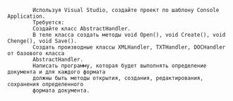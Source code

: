             Используя Visual Studio, создайте проект по шаблону Console Application.
            Требуется:
            Создайте класс AbstractHandler.
            В теле класса создать методы void Open(), void Create(), void Chenge(), void Save().
            Создать производные классы XMLHandler, TXTHandler, DOCHandler от базового класса
            AbstractHandler.
            Написать программу, которая будет выполнять определение документа и для каждого формата
            должны быть методы открытия, создания, редактирования, сохранения определенного
            формата документа.
